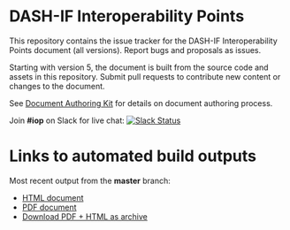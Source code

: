 # DASH-IF Interoperability Points

This repository contains the issue tracker for the DASH-IF Interoperability Points document (all versions). Report bugs and proposals as issues.

Starting with version 5, the document is built from the source code and assets in this repository. Submit pull requests to contribute new content or changes to the document.

See [Document Authoring Kit](https://dashif.org/DocumentAuthoring/) for details on document authoring process.

Join **#iop** on Slack for live chat: [![Slack Status](https://dashif-slack.azurewebsites.net/badge.svg)](https://dashif-slack.azurewebsites.net)

# Links to automated build outputs

Most recent output from the **master** branch:

* [HTML document](https://documentauthoringtest.azurewebsites.net/DASH-IF-IOP/master/DASH-IF-IOP.html)
* [PDF document](https://documentauthoringtest.azurewebsites.net/DASH-IF-IOP/master/DASH-IF-IOP.pdf)
* [Download PDF + HTML as archive](https://documentauthoringtest.azurewebsites.net/DASH-IF-IOP/master/DASH-IF-IOP.zip)